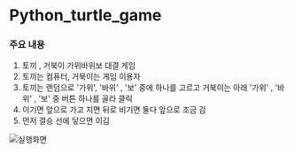 # Python_turtle_game
### 주요 내용
1. 토끼 , 거북이 가위바위보 대결 게임
2. 토끼는 컴퓨터, 거북이는 게임 이용자
3. 토끼는 랜덤으로 '가위', '바위' , '보' 중에 하나를 고르고 거북이는 아래 '가위' , '바위' , '보' 중 버튼 하나를 골라 클릭
4. 이기면 앞으로 가고 지면 뒤로 비기면 둘다 앞으로 조금 감
5. 먼저 결승 선에 닿으면 이김


![실행화면](https://user-images.githubusercontent.com/91892988/138317366-f17f055a-e88b-4bef-bd47-86fcfedaceb8.JPG)
